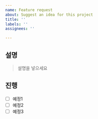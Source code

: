 ```yaml
---
name: Feature request
about: Suggest an idea for this project
title: ''
labels: ''
assignees: ''

---
```



## 설명
> 설명을 넣으세요

## 진행
- [ ] 예정1
- [ ] 예정2
- [ ] 예정3
